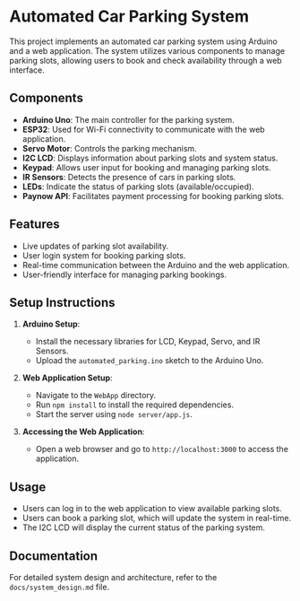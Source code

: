 # Automated Car Parking System

This project implements an automated car parking system using Arduino and a web application. The system utilizes various components to manage parking slots, allowing users to book and check availability through a web interface.

## Components

- **Arduino Uno**: The main controller for the parking system.
- **ESP32**: Used for Wi-Fi connectivity to communicate with the web application.
- **Servo Motor**: Controls the parking mechanism.
- **I2C LCD**: Displays information about parking slots and system status.
- **Keypad**: Allows user input for booking and managing parking slots.
- **IR Sensors**: Detects the presence of cars in parking slots.
- **LEDs**: Indicate the status of parking slots (available/occupied).
- **Paynow API**: Facilitates payment processing for booking parking slots.

## Features

- Live updates of parking slot availability.
- User login system for booking parking slots.
- Real-time communication between the Arduino and the web application.
- User-friendly interface for managing parking bookings.

## Setup Instructions

1. **Arduino Setup**:
   - Install the necessary libraries for LCD, Keypad, Servo, and IR Sensors.
   - Upload the `automated_parking.ino` sketch to the Arduino Uno.

2. **Web Application Setup**:
   - Navigate to the `WebApp` directory.
   - Run `npm install` to install the required dependencies.
   - Start the server using `node server/app.js`.

3. **Accessing the Web Application**:
   - Open a web browser and go to `http://localhost:3000` to access the application.

## Usage

- Users can log in to the web application to view available parking slots.
- Users can book a parking slot, which will update the system in real-time.
- The I2C LCD will display the current status of the parking system.

## Documentation

For detailed system design and architecture, refer to the `docs/system_design.md` file.